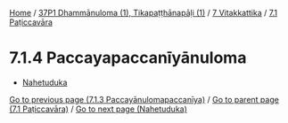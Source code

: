 
[Home](/) / [37P1 Dhammānuloma (1), Tikapaṭṭhānapāḷi (1)](../...md) / [7 Vitakkattika](...md) / [7.1 Paṭiccavāra](../37P1/7/7.1.md)

# 7.1.4 Paccayapaccanīyānuloma

* [Nahetuduka](7.1.4/Nahetuduka.md)

[Go to previous page (7.1.3 Paccayānulomapaccanīya)](7.1.3.md) / [Go to parent page (7.1 Paṭiccavāra)](../37P1/7/7.1.md) / [Go to next page (Nahetuduka)](7.1.4/Nahetuduka.md)


